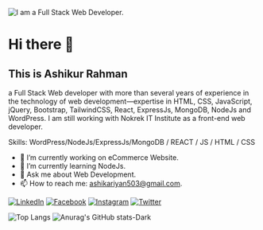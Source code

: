 ![I am a Full Stack Web Developer.](https://scontent.fdac5-1.fna.fbcdn.net/v/t39.30808-6/456190130_827824439522924_6222297821036167572_n.png?_nc_cat=100&ccb=1-7&_nc_sid=cc71e4&_nc_ohc=M4CiDpziFWUQ7kNvgHnhrcz&_nc_ht=scontent.fdac5-1.fna&oh=00_AYAgxMp0ak_uZoNZcFIEaC413V5d91InAZ8y0FBEKQ6OBg&oe=66CD31D7)

# Hi there 👋

## This is Ashikur Rahman 
a Full Stack Web developer with more than several years of experience in the technology of web development—expertise in HTML, CSS, JavaScript, jQuery, Bootstrap, TailwindCSS, React, ExpressJs, MongoDB, NodeJs and WordPress. I am still working with Nokrek IT Institute as a front-end web developer.

Skills: WordPress/NodeJs/ExpressJs/MongoDB / REACT / JS / HTML / CSS

- 🔭 I’m currently working on eCommerce Website. 
- 🌱 I’m currently learning NodeJs. 
- 💬 Ask me about Web Development. 
- 📫 How to reach me: ashikariyan503@gmail.com. 


[![LinkedIn](https://img.shields.io/badge/LinkedIn-ffffff?style=for-the-badge&logo=linkedin&logoColor=0077B5)](https://www.linkedin.com/in/arashikofficial)
[![Facebook](https://img.shields.io/badge/Facebook-ffffff?style=for-the-badge&logo=facebook&logoColor=1877F2)](https://www.facebook.com/ashik.me101)
[![Instagram](https://img.shields.io/badge/Instagram-ffffff?style=for-the-badge&logo=instagram&logoColor=E4405F)](https://www.instagram.com/arashik.official)
[![Twitter](https://img.shields.io/badge/Twitter-ffffff?style=for-the-badge&logo=twitter&logoColor=1DA1F2)](https://twitter.com/@arashik503)


![Top Langs](https://github-readme-stats.vercel.app/api/top-langs/?username=ashikurrahman-1&layout=compact)
![Anurag's GitHub stats-Dark](https://github-readme-stats.vercel.app/api?username=ashikurrahman-1&show_icons=true&theme=catppuccin_latte#gh-dark-mode-only)

